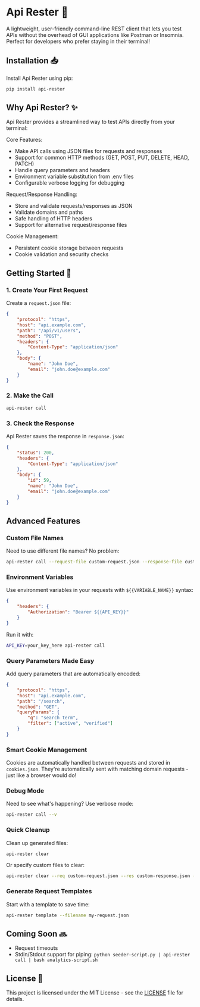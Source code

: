 # Api Rester 🚀

A lightweight, user-friendly command-line REST client that lets you test APIs without the overhead of GUI applications like Postman or Insomnia. Perfect for developers who prefer staying in their terminal!

## Installation 📥

Install Api Rester using pip:
```bash
pip install api-rester
```

## Why Api Rester? ✨

Api Rester provides a streamlined way to test APIs directly from your terminal:

Core Features:
- Make API calls using JSON files for requests and responses
- Support for common HTTP methods (GET, POST, PUT, DELETE, HEAD, PATCH)
- Handle query parameters and headers
- Environment variable substitution from .env files
- Configurable verbose logging for debugging

Request/Response Handling:
- Store and validate requests/responses as JSON
- Validate domains and paths
- Safe handling of HTTP headers
- Support for alternative request/response files

Cookie Management:
- Persistent cookie storage between requests
- Cookie validation and security checks

## Getting Started 🎯

### 1. Create Your First Request

Create a `request.json` file:

```json
{
    "protocol": "https",
    "host": "api.example.com",
    "path": "/api/v1/users",
    "method": "POST",
    "headers": {
        "Content-Type": "application/json"
    },
    "body": {
        "name": "John Doe",
        "email": "john.doe@example.com"
    }
}
```

### 2. Make the Call

```bash
api-rester call
```

### 3. Check the Response

Api Rester saves the response in `response.json`:

```json
{
    "status": 200,
    "headers": {
        "Content-Type": "application/json"
    },
    "body": {
        "id": 59,
        "name": "John Doe",
        "email": "john.doe@example.com" 
    }
}
```

## Advanced Features

### Custom File Names

Need to use different file names? No problem:

```bash
api-rester call --request-file custom-request.json --response-file custom-response.json
```

### Environment Variables

Use environment variables in your requests with `${{VARIABLE_NAME}}` syntax:

```json
{
    "headers": {
        "Authorization": "Bearer ${{API_KEY}}"
    }
}
```

Run it with:
```bash
API_KEY=your_key_here api-rester call
```

### Query Parameters Made Easy

Add query parameters that are automatically encoded:

```json
{
    "protocol": "https",
    "host": "api.example.com",
    "path": "/search",
    "method": "GET",
    "queryParams": {
        "q": "search term",
        "filter": ["active", "verified"]
    }
}
```

### Smart Cookie Management

Cookies are automatically handled between requests and stored in `cookies.json`. They're automatically sent with matching domain requests - just like a browser would do!

### Debug Mode

Need to see what's happening? Use verbose mode:

```bash
api-rester call --v
```

### Quick Cleanup

Clean up generated files:

```bash
api-rester clear
```

Or specify custom files to clear:
```bash
api-rester clear --req custom-request.json --res custom-response.json --cookies custom-cookies.json
```

### Generate Request Templates

Start with a template to save time:

```bash
api-rester template --filename my-request.json
```

## Coming Soon 🔜

- Request timeouts
- Stdin/Stdout support for piping: `python seeder-script.py | api-rester call | bash analytics-script.sh`

## License 📄

This project is licensed under the MIT License - see the [LICENSE](LICENSE) file for details.
